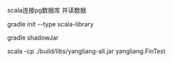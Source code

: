 scala连接pg数据库 并读数据

gradle init --type scala-library

gradle shadowJar

scala -cp ./build/libs/yangliang-all.jar yangliang.FinTest